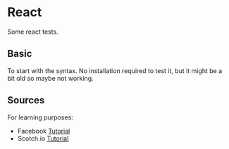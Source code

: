 # React 

Some react tests.


## Basic

To start with the syntax.
No installation required to test it, but it might be a bit old so maybe not working.

## Sources

For learning purposes:

- Facebook [Tutorial](https://facebook.github.io/react/tutorial/tutorial.html#what-were-building)
- Scotch.io [Tutorial](https://scotch.io/tutorials/learning-react-getting-started-and-concepts)

